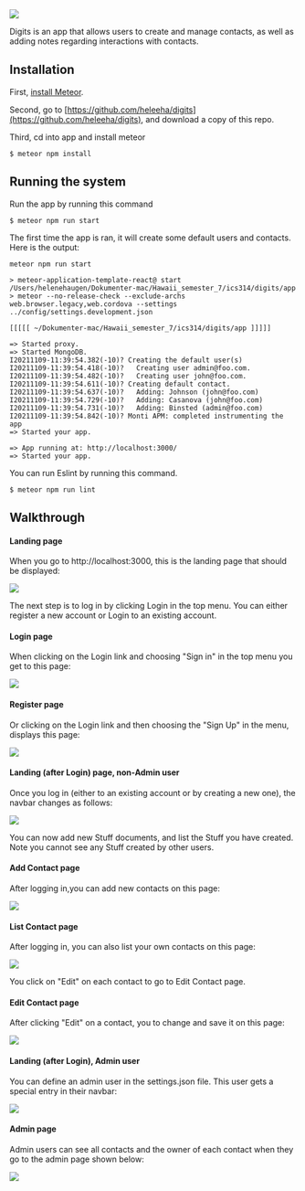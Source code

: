 <img src="doc/landing.png"/>

Digits is an app that allows users to create and manage contacts, as well as adding notes regarding interactions with contacts.



## Installation

First, [install Meteor](https://www.meteor.com/install).

Second, go to [https://github.com/heleeha/digits](https://github.com/heleeha/digits), and download a copy of this repo.

Third, cd into app and install meteor

```
$ meteor npm install
```

## Running the system

Run the app by running this command

```
$ meteor npm run start
```

The first time the app is ran, it will create some default users and contacts. Here is the output:

```
meteor npm run start

> meteor-application-template-react@ start /Users/helenehaugen/Dokumenter-mac/Hawaii_semester_7/ics314/digits/app
> meteor --no-release-check --exclude-archs web.browser.legacy,web.cordova --settings ../config/settings.development.json

[[[[[ ~/Dokumenter-mac/Hawaii_semester_7/ics314/digits/app ]]]]]

=> Started proxy.                             
=> Started MongoDB.                           
I20211109-11:39:54.382(-10)? Creating the default user(s)
I20211109-11:39:54.418(-10)?   Creating user admin@foo.com.
I20211109-11:39:54.482(-10)?   Creating user john@foo.com.
I20211109-11:39:54.611(-10)? Creating default contact.
I20211109-11:39:54.637(-10)?   Adding: Johnson (john@foo.com)
I20211109-11:39:54.729(-10)?   Adding: Casanova (john@foo.com)
I20211109-11:39:54.731(-10)?   Adding: Binsted (admin@foo.com)
I20211109-11:39:54.842(-10)? Monti APM: completed instrumenting the app
=> Started your app.

=> App running at: http://localhost:3000/
=> Started your app.
```

You can run Eslint by running this command.
```
$ meteor npm run lint
```

## Walkthrough

#### Landing page

When you go to http://localhost:3000, this is the landing page that should be displayed:

<img src="doc/landing.png"/>

The next step is to log in by clicking Login in the top menu. You can either register a new account or Login to an existing account.

#### Login page

When clicking on the Login link and choosing "Sign in" in the top menu you get to this page:

<img src="doc/signin.png">

#### Register page

Or clicking on the Login link and then choosing the "Sign Up" in the menu, displays this page:

<img src="doc/signup.png">


#### Landing (after Login) page, non-Admin user

Once you log in (either to an existing account or by creating a new one), the navbar changes as follows:

<img src="doc/landing-user.png">

You can now add new Stuff documents, and list the Stuff you have created. Note you cannot see any Stuff created by other users.

#### Add Contact page

After logging in,you can add new contacts on this page:

<img src="doc/add-user.png">

#### List Contact page

After logging in, you can also list your own contacts on this page:

<img src="doc/list-user.png">

You click on "Edit" on each contact to go to Edit Contact page.

#### Edit Contact page

After clicking "Edit" on a contact, you to change and save it on this page:

<img src="doc/edit-user.png">

#### Landing (after Login), Admin user

You can define an admin user in the settings.json file. This user gets a special entry in their navbar:

<img src="doc/landing-admin.png">

#### Admin page

Admin users can see all contacts and the owner of each contact when they go to the admin page shown below:

<img src="doc/admin.png">
